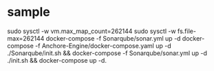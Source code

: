 # sample
sudo sysctl -w vm.max_map_count=262144
sudo sysctl -w fs.file-max=262144
docker-compose -f Sonarqube/sonar.yml up -d
docker-compose -f Anchore-Engine/docker-compose.yaml up -d
./Sonarqube/init.sh && docker-compose -f Sonarqube/sonar.yml up -d
./init.sh && docker-compose up -d.